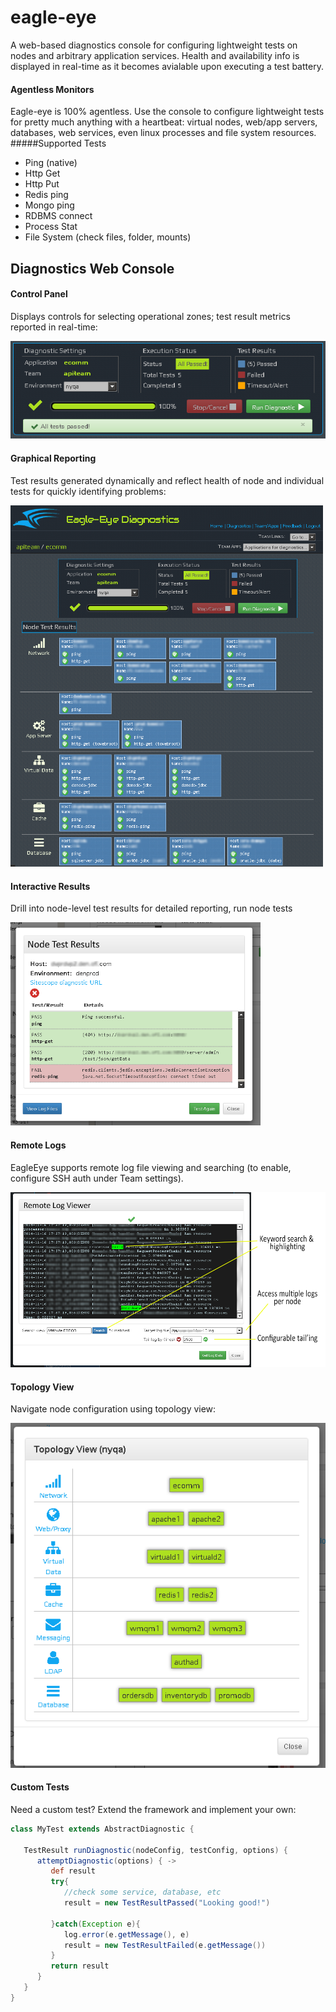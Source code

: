 eagle-eye
=========
A web-based diagnostics console for configuring lightweight tests on nodes and arbitrary application services. Health and availability info is displayed in real-time as it becomes avialable upon executing a test battery.

#### Agentless Monitors
Eagle-eye is 100% agentless. Use the console to configure lightweight tests for pretty much anything with a heartbeat: virtual nodes, web/app servers, databases, web services, even linux processes and file system resources.
#####Supported Tests
- Ping (native)   
- Http Get        
- Http Put        
- Redis ping      
- Mongo ping      
- RDBMS connect   
- Process Stat    
- File System (check files, folder, mounts)



## Diagnostics Web Console

#### Control Panel
Displays controls for selecting operational zones; test result metrics reported in real-time:
<p>
<img src="./imgs/panel.png"/>
<p>

#### Graphical Reporting
Test results generated dynamically and reflect health of node and individual tests for quickly identifying problems:
<p>
<a href="./imgs/diag1.png"><img src="./imgs/diag1.png" width="500px"/></a>
<p>

#### Interactive Results
Drill into node-level test results for detailed reporting, run node tests
<p>
<img src="./imgs/results1.png" width="400px"/>
<p>

#### Remote Logs
EagleEye supports remote log file viewing and searching (to enable, configure SSH auth under Team settings).
<p>
<img src="./imgs/logs2.png"/>
<p>

#### Topology View
Navigate node configuration using topology view:
<p>
<img src="./imgs/topo1.png"/>
<p>

#### Custom Tests
Need a custom test? Extend the framework and implement your own:
```groovy
class MyTest extends AbstractDiagnostic {

   TestResult runDiagnostic(nodeConfig, testConfig, options) {
      attemptDiagnostic(options) { ->
         def result
         try{                     
            //check some service, database, etc
            result = new TestResultPassed("Looking good!")
            
         }catch(Exception e){
            log.error(e.getMessage(), e)
            result = new TestResultFailed(e.getMessage())            
         }
         return result
      }
   }
}
```
